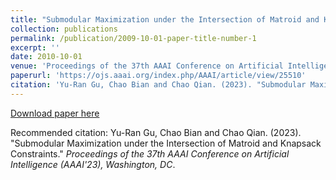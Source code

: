 ```yaml
---
title: "Submodular Maximization under the Intersection of Matroid and Knapsack Constraints"
collection: publications
permalink: /publication/2009-10-01-paper-title-number-1
excerpt: ''
date: 2010-10-01
venue: 'Proceedings of the 37th AAAI Conference on Artificial Intelligence (AAAI'23), Washington, DC'
paperurl: 'https://ojs.aaai.org/index.php/AAAI/article/view/25510'
citation: 'Yu-Ran Gu, Chao Bian and Chao Qian. (2023). "Submodular Maximization under the Intersection of Matroid and Knapsack Constraints." <i>Proceedings of the 37th AAAI Conference on Artificial Intelligence (AAAI'23), Washington, DC</i>.'
---
```


[Download paper here](https://ojs.aaai.org/index.php/AAAI/article/view/25510)

Recommended citation: Yu-Ran Gu, Chao Bian and Chao Qian. (2023). "Submodular Maximization under the Intersection of Matroid and Knapsack Constraints." <i>Proceedings of the 37th AAAI Conference on Artificial Intelligence (AAAI'23), Washington, DC</i>.

